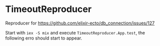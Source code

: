 # TimeoutReproducer

Reproducer for https://github.com/elixir-ecto/db_connection/issues/127

Start with `iex -S mix` and execute `TimeoutReproducer.App.test`, the following erro should start to appear.
